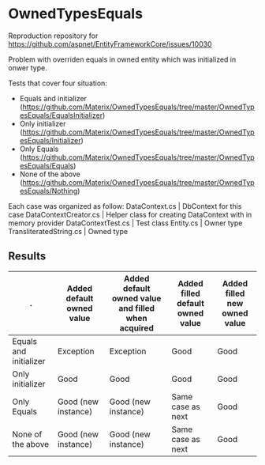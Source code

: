 # OwnedTypesEquals

Reproduction repository for https://github.com/aspnet/EntityFrameworkCore/issues/10030

Problem with overriden equals in owned entity which was initialized in onwer type.

Tests that cover four situation:

- Equals and initializer (https://github.com/Materix/OwnedTypesEquals/tree/master/OwnedTypesEquals/EqualsInitializer)
- Only initializer (https://github.com/Materix/OwnedTypesEquals/tree/master/OwnedTypesEquals/Initializer)
- Only Equals (https://github.com/Materix/OwnedTypesEquals/tree/master/OwnedTypesEquals/Equals)
- None of the above (https://github.com/Materix/OwnedTypesEquals/tree/master/OwnedTypesEquals/Nothing)

Each case was organized as follow:
DataContext.cs | DbContext for this case
DataContextCreator.cs | Helper class for creating DataContext with in memory provider
DataContextTest.cs | Test class
Entity.cs | Owner type
TransliteratedString.cs | Owned type

## Results

 .| Added default owned value | Added default owned value and filled when acquired | Added filled default owned value | Added filled new owned value 
--- | --- | --- | --- | ---
Equals and initializer | Exception | Exception | Good | Good
Only initializer | Good | Good | Good | Good
Only Equals | Good (new instance) | Good (new instance) | Same case as next | Good
None of the above | Good (new instance) | Good (new instance) | Same case as next | Good
